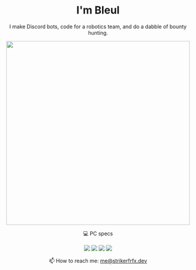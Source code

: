 <h1 align='center'>
  I'm Bleul

</h1>

<p align='center'>
  I make Discord bots, code for a robotics team, and do a dabble of bounty hunting. 
</p>

<p align='center'>
  
</p>

<p align='center'>
  <a href="#"><img src="https://github-readme-stats.vercel.app/api?username=bleul&show_icons=true&count_private=true&hide_border=true&bg_color=38579F&title_color=D76C94&text_color=FFFFFF" width="500"></a>
</p>

<p align='center'>
  💻 PC specs<br/><br/>
  <img src="https://img.shields.io/badge/windows-%230078D6.svg?&style=for-the-badge&logo=windows&logoColor=white" />
  <img src="https://img.shields.io/badge/intel-Core%20i9--9900k-%230071C5.svg?&style=for-the-badge&logo=intel&logoColor=white" />
  <img src="https://img.shields.io/badge/RAM-64GB-%23FFB900.svg?&style=for-the-badge&logoColor=white" />
  <img src="https://img.shields.io/badge/nvidia-Geforce%20RTX%203060ti-%2376B900.svg?&style=for-the-badge&logo=nvidia&logoColor=white" />
 </p>

<!-- <details align='center'>
  <summary>:zap: My PC specs</summary>
</details>-->

<p align='center'>
  📫 How to reach me: <a href='mailto:me@hduddydba34@gmail.com'>me@strikerfrfx.dev</a>
</p>
